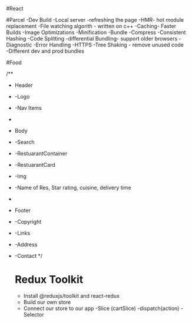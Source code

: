 #React

#Parcel
-Dev Build
-Local server
-refreshing the page
-HMR- hot module replacement
-File watching algorith - written on c++
-Caching- Faster Builds
-Image Optimizations
-Minification
-Bundle
-Compress
-Consistent Hashing
-Code Splitting
-differential Bundling- support older browsers
-Diagnostic
-Error Handling
-HTTPS
-Tree Shaking - remove unused code  
-Different dev and prod bundles

#Food

/\*\*

- Header
- -Logo
- -Nav Items
-
- Body
- -Search
- -RestuarantContainer
- -RestuarantCard
- -Img
- -Name of Res, Star rating, cuisine, delivery time
-
- Footer
- -Copyright
- -Links
- -Address
- -Contact
  \*/

  # Redux Toolkit

  - Install @reduxjs/toolkit and react-redux
  - Build our own store
  - Connect our store to our app
    -Slice (cartSlice)
    -dispatch(action)
    -Selector
